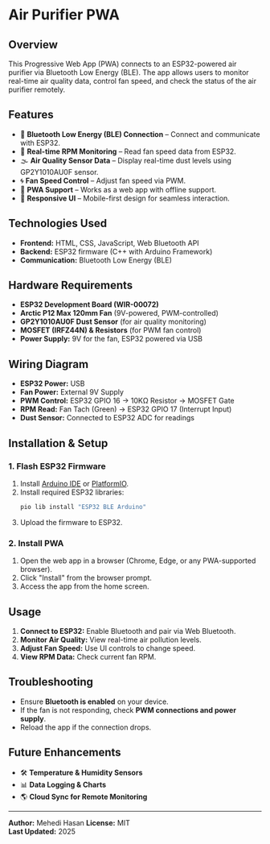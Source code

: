 # Air Purifier PWA

## Overview
This Progressive Web App (PWA) connects to an ESP32-powered air purifier via Bluetooth Low Energy (BLE). The app allows users to monitor real-time air quality data, control fan speed, and check the status of the air purifier remotely.

## Features
- 📡 **Bluetooth Low Energy (BLE) Connection** – Connect and communicate with ESP32.
- 🔄 **Real-time RPM Monitoring** – Read fan speed data from ESP32.
- 🌫 **Air Quality Sensor Data** – Display real-time dust levels using GP2Y1010AU0F sensor.
- 🌀 **Fan Speed Control** – Adjust fan speed via PWM.
- 📱 **PWA Support** – Works as a web app with offline support.
- 🎨 **Responsive UI** – Mobile-first design for seamless interaction.

## Technologies Used
- **Frontend:** HTML, CSS, JavaScript, Web Bluetooth API
- **Backend:** ESP32 firmware (C++ with Arduino Framework)
- **Communication:** Bluetooth Low Energy (BLE)

## Hardware Requirements
- **ESP32 Development Board (WIR-00072)**
- **Arctic P12 Max 120mm Fan** (9V-powered, PWM-controlled)
- **GP2Y1010AU0F Dust Sensor** (for air quality monitoring)
- **MOSFET (IRFZ44N) & Resistors** (for PWM fan control)
- **Power Supply:** 9V for the fan, ESP32 powered via USB

## Wiring Diagram
- **ESP32 Power:** USB
- **Fan Power:** External 9V Supply
- **PWM Control:** ESP32 GPIO 16 → 10KΩ Resistor → MOSFET Gate
- **RPM Read:** Fan Tach (Green) → ESP32 GPIO 17 (Interrupt Input)
- **Dust Sensor:** Connected to ESP32 ADC for readings

## Installation & Setup
### **1. Flash ESP32 Firmware**
1. Install [Arduino IDE](https://www.arduino.cc/) or [PlatformIO](https://platformio.org/).
2. Install required ESP32 libraries:
   ```sh
   pio lib install "ESP32 BLE Arduino"
   ```
3. Upload the firmware to ESP32.

### **2. Install PWA**
1. Open the web app in a browser (Chrome, Edge, or any PWA-supported browser).
2. Click "Install" from the browser prompt.
3. Access the app from the home screen.

## Usage
1. **Connect to ESP32:** Enable Bluetooth and pair via Web Bluetooth.
2. **Monitor Air Quality:** View real-time air pollution levels.
3. **Adjust Fan Speed:** Use UI controls to change speed.
4. **View RPM Data:** Check current fan RPM.

## Troubleshooting
- Ensure **Bluetooth is enabled** on your device.
- If the fan is not responding, check **PWM connections and power supply**.
- Reload the app if the connection drops.

## Future Enhancements
- 🛠 **Temperature & Humidity Sensors**
- 📊 **Data Logging & Charts**
- 🌎 **Cloud Sync for Remote Monitoring**

---
**Author:** Mehedi Hasan
**License:** MIT  
**Last Updated:** 2025

